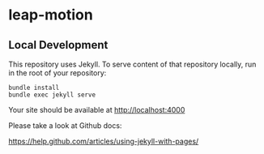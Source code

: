 # leap-motion

## Local Development

This repository uses Jekyll. 
To serve content of that repository locally, run in the root of your repository:

```
bundle install
bundle exec jekyll serve
```

Your site should be available at [http://localhost:4000]()

Please take a look at Github docs:

https://help.github.com/articles/using-jekyll-with-pages/